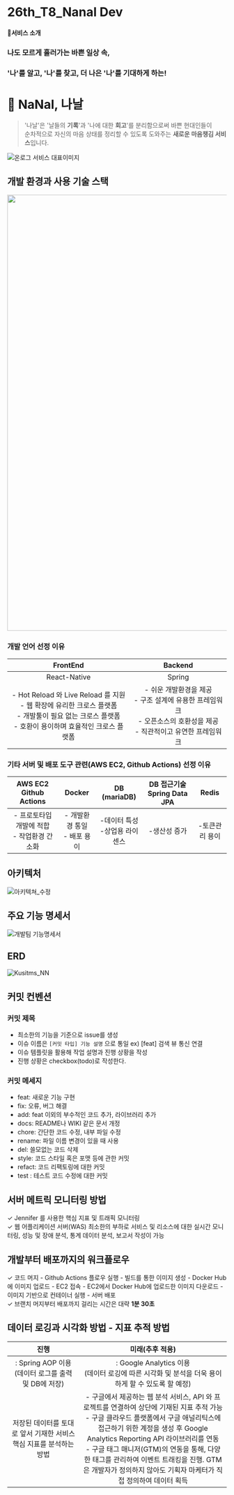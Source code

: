 # 26th_T8_Nanal Dev

#### 🎉서비스 소개
### 나도 모르게 흘러가는 바쁜 일상 속,
### '나'를 알고, '나'를 찾고, 더 나은 '나'를 기대하게 하는!
# 🎁 NaNal, 나날

> '나날'은 '날들의 **기록**'과 '나에 대한 **회고**'를 분리함으로써 바쁜 현대인들이       
> 순차적으로 자신의 마음 상태를 정리할 수 있도록 도와주는 **새로운 마음챙김 서비스**입니다.

![온로그 서비스 대표이미지](https://user-images.githubusercontent.com/115769126/195903734-3d787d8d-5ffa-43cc-965c-4aca88194c66.png)



## 개발 환경과 사용 기술 스택

<img width="1000" src="https://user-images.githubusercontent.com/80163835/203718659-8ccb8755-5190-44e7-8ade-14731b9c15b4.png">

### 개발 언어 선정 이유

|                                                   FrontEnd                                                    |                                    Backend                                     |
|:-------------------------------------------------------------------------------------------------------------:|:------------------------------------------------------------------------------:|
|                                                 React-Native                                                  |                                     Spring                                     |
|  - Hot Reload 와 Live Reload 를 지원 <br>- 웹 확장에 유리한 크로스 플랫폼<br>- 개발툴이 필요 없는 크로스 플랫폼<br>- 호환이 용이하며 효율적인 크로스 플랫폼   | - 쉬운 개발환경을 제공<br> - 구조 설계에 유용한 프레임워크<br>- 오픈소스의 호환성을 제공 <br> - 직관적이고 유연한 프레임워크 |

### 기타 서버 및 배포 도구 관련(AWS EC2, Github Actions) 선정 이유
|     AWS EC2 Github Actions     |        Docker         |     DB (mariaDB)     | DB 접근기술  Spring Data JPA |  Redis   |
|:------------------------------:|:---------------------:|:--------------------:|:------------------------:|:--------:|
| - 프로토타입 개발에 적합<br>  - 작업환경 간소화 | - 개발환경 통일 <br>- 배포 용이 | -데이터 특성<br>-상업용 라이센스 |         -생산성 증가          | -토큰관리 용이 |

## 아키텍처
![아키텍쳐_수정](https://user-images.githubusercontent.com/80163835/203724292-4cdd016e-6cd4-4c68-9a43-78ea6361fc14.jpeg)


## 주요 기능 명세서
![개발팀 기능명세서](https://user-images.githubusercontent.com/115769126/195903251-91c4a8c0-c1f0-40cd-abf0-581f34209d50.JPG)

## ERD
![Kusitms_NN](https://user-images.githubusercontent.com/80163835/203531892-e9809a67-9681-460a-a4b9-3bb639f0acef.png)

## 커밋 컨벤션

### 커밋 제목
- 최소한의 기능을 기준으로 issue를 생성
- 이슈 이름은 `[커밋 타입] 기능 설명` 으로 통일
  ex) [feat] 검색 뷰 통신 연결
- 이슈 템플릿을 활용해 작업 설명과 진행 상황을 작성
- 진행 상황은 checkbox(todo)로 작성한다.

### 커밋 메세지
- feat: 새로운 기능 구현
- fix: 오류, 버그 해결
- add: feat 이외의 부수적인 코드 추가, 라이브러리 추가
- docs: README나 WIKI 같은 문서 개정
- chore: 간단한 코드 수정, 내부 파일 수정
- rename: 파일 이름 변경이 있을 때 사용
- del: 쓸모없는 코드 삭제
- style: 코드 스타일 혹은 포맷 등에 관한 커밋
- refact:  코드 리팩토링에 대한 커밋
- test : 테스트 코드 수정에 대한 커밋

## 서버 메트릭 모니터링 방법
✓ Jennifer 를 사용한 핵심 지표 및 트래픽 모니터링
<br>✓ 웹 어플리케이션 서버(WAS) 최소한의 부하로 서비스 및 리소스에 대한 실시간 모니터링,
성능 및 장애 분석, 통계 데이터 분석, 보고서 작성이 가능

## 개발부터 배포까지의 워크플로우
✓ 코드 머지 - Github Actions 플로우 실행 - 빌드를 통한 이미지 생성 - Docker Hub 에 이미지 업로드 - EC2 접속 - EC2에서 Docker Hub에 업로드한 이미지 다운로드 - 이미지 기반으로 컨테이너 실행 - 서버 배포
<br>✓ 브랜치 머지부터 배포까지 걸리는 시간은 대략 **1분 30초**

## 데이터 로깅과 시각화 방법 - 지표 추적 방법
|                    진행                    |                                                                                                                     미래(추후 적용)                                                                                                                     |    
|:----------------------------------------:|:-------------------------------------------------------------------------------------------------------------------------------------------------------------------------------------------------------------------------------------------------:|
| : Spring AOP 이용<br>(데이터 로그를 출력 및 DB에 저장) |                                                                                       : Google Analytics 이용<br>(데이터 로깅에 따른 시각화 및 분석을 더욱 용이하게 할 수 있도록 할 예정)                                                                                        |
|저장된 데이터를 토대로 앞서 기재한 서비스 핵심 지표를 분석하는 방법 | - 구글에서 제공하는 웹 분석 서비스, API 와 프로젝트를 연결하여 상단에 기재된 지표 추적 가능<br>- 구글 클라우드 플랫폼에서 구글 애널리틱스에 접근하기 위한 계정을 생성 후 Google Analytics Reporting API 라이브러리를 연동<br>- 구글 태그 매니저(GTM)의 연동을 통해, 다양한 태그를 관리하여 이벤트 트래킹을 진행. GTM 은 개발자가 정의하지 않아도 기획자 마케터가 직접 정의하여 데이터 획득 |

